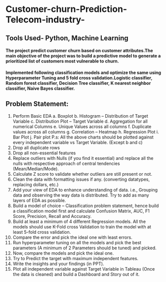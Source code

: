# Customer-churn-Prediction-Telecom-industry-
## Tools Used- Python, Machine Learning

#### The project predict customer churn based on customer attributes.The main objective of the project was to build a predictive model to generate a prioritized list of customers most vulnerable to churn.
#### Implemented following classification models and optimize the same using Hyperparameter Tuning and 5 fold cross validation.Logistic classifier, Random forest classifier, Decision Tree classifier, K nearest neighbor classifier, Naive Bayes classifier.

## Problem Statement: 
1. Perform Basic EDA 
a. Boxplot 
b. Histogram – Distribution of Target Variable 
c. Distribution Plot – Target Variable 
d. Aggregation for all numerical Columns 
e. Unique Values across all columns 
f. Duplicate values across all columns 
g. Correlation – Heatmap 
h. Regression Plot 
i. Bar Plot 
j. Pair plot 
P.s: All the above charts should be plotted against every independent variable vs Target 
Variable. (Except b and c) 
2. Drop all duplicate rows 
3. Drop all non-essential features 
4. Replace outliers with Nulls (if you find it essential) and replace all the nulls with respective 
approach of central tendencies (Mean/Median/Mode). 
5. Calculate Z score to validate whether outliers are still present or not. 
6. Clean the data with formatting issues if any. (converting datatypes, replacing dollars, etc.) 
7. Add your view of EDA to enhance understanding of data. i.e., Grouping data and observing 
the way data is distributed. Try to add as many layers of EDA as possible. 
8. Build a model of choice – Classification problem statement, hence build a classification 
model first and calculate Confusion Matrix, AUC, F1 Score, Precision, Recall and Accuracy. 
9. Build at least a minimum of 4 different Regression models. All the models should use K-Fold 
cross Validation to train the model with at least 5-fold cross validation. 
10. Compare the error and pick the ideal one with least errors. 
11. Run hyperparameter tuning on all the models and pick the best parameters (A minimum of 2 
Parameters should be tuned) and picked. 
12. Now, compare the models and pick the ideal one. 
13. Try to Predict the target with maximum independent features. 
14. Write the insights and your findings (in PPT). 
15. Plot all independent variable against Target Variable in Tableau (Once the data is cleaned) 
and build a Dashboard and Story out of it.
